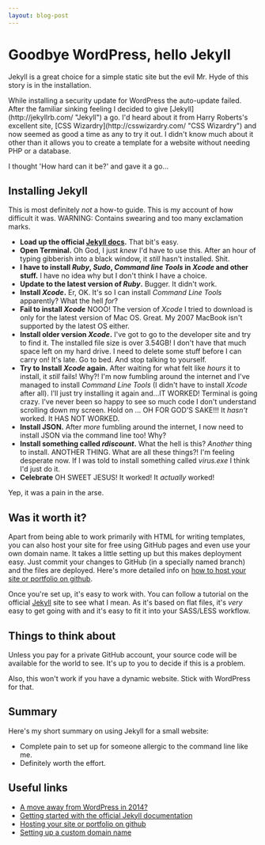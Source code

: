 ```yaml
---
layout: blog-post
---
```


# Goodbye WordPress, hello Jekyll

<p class="intro">Jekyll is a great choice for a simple static site but the evil Mr. Hyde of this story is in the installation.</p>

<p class="drop-cap">While installing a security update for WordPress the auto-update failed. After the familiar sinking feeling I decided to give [Jekyll](http://jekyllrb.com/ "Jekyll") a go. I'd heard about it from Harry Roberts's excellent site, [CSS Wizardry](http://csswizardry.com/ "CSS Wizardry") and now seemed as good a time as any to try it out. I didn't know much about it other than it allows you to create a template for a website without needing PHP or a database.

I thought 'How hard can it be?' and gave it a go...  

## Installing Jekyll

This is most definitely _not_ a how-to guide. This is my account of how difficult it was. WARNING: Contains swearing and too many exclamation marks.

- **Load up the official [Jekyll docs](http://jekyllrb.com/docs/home/).** That bit's easy.
- **Open Terminal.** Oh God, I just _knew_ I'd have to use this. After an hour of typing gibberish into a black window, it _still_ hasn't installed. Shit.
- **I have to install _Ruby_, _Sudo_, _Command line Tools_ in _Xcode_ and other stuff.** I have no idea why but I don't think I have a choice.
- **Update to the latest version of _Ruby_.** Bugger. It didn't work. 
- **Install _Xcode_.** Er, OK. It's so I can install _Command Line Tools_ apparently? What the hell _for_?
- **Fail to install _Xcode_** NOOO! The version of _Xcode_ I tried to download is only for the latest version of Mac OS. Great. My 2007 MacBook isn't supported by the latest OS either.
- **Install older version _Xcode_.** I've got to go to the developer site and try to find it. The installed file size is over 3.54GB! I don't have that much space left on my hard drive. I need to delete some stuff before I can carry on! It's late. Go to bed. And stop talking to yourself.
- **Try to Install _Xcode_ again.** After waiting for what felt like _hours_ it to install, it _still_ fails! Why?! I'm now fumbling around the internet and I've managed to install _Command Line Tools_ (I didn't have to install _Xcode_ after all). I'll just try installing it again and...IT WORKED! Terminal is going crazy. I've never been so happy to see so much code I don't understand scrolling down my screen. Hold on ... OH FOR GOD'S SAKE!!! It _hasn't_ worked. It HAS NOT WORKED.
- **Install JSON.** After _more_ fumbling around the internet, I now need to install JSON via the command line too! Why?
- **Install something called _rdiscount_.** What the hell is this? _Another_ thing to install. ANOTHER THING. What are all these things?! I'm feeling desperate now. If I was told to install something called _virus.exe_ I think I'd just do it. 
- **Celebrate** OH SWEET JESUS! It worked! It _actually_ worked!

Yep, it was a pain in the arse.


## Was it worth it?

Apart from being able to work primarily with HTML for writing templates, you can also host your site for free using GitHub pages and even use your own domain name. It takes a little setting up but this makes deployment easy. Just commit your changes to GitHub (in a specially named branch) and the files are deployed. Here's more detailed info on [how to host your site or portfolio on github](http://benhowdle.im/2013/11/21/hosting-your-site-or-portfolio-on-github/).

Once you're set up, it's easy to work with. You can follow a tutorial on the official [Jekyll](http://jekyllrb.com/docs/home/) site to see what I mean. As it's based on flat files, it's _very_ easy to get going with and it's easy to fit it into your SASS/LESS workflow.

## Things to think about 

Unless you pay for a private GitHub account, your source code will be available for the world to see. It's up to you to decide if this is a problem.

Also, this won't work if you have a dynamic website. Stick with WordPress for that.

## Summary

Here's my short summary on using Jekyll for a small website:

- Complete pain to set up for someone allergic to the command line like me.
- Definitely worth the effort.

## Useful links

- [A move away from WordPress in 2014?](http://www.typeandgrids.com/blog/goodbye-wordpress-2014-will-be-the-year-of-flat-file-cmses)
- [Getting started with the official Jekyll documentation](http://jekyllrb.com/docs/home/)
- [Hosting your site or portfolio on github](http://benhowdle.im/2013/11/21/hosting-your-site-or-portfolio-on-github/)
- [Setting up a custom domain name](https://help.github.com/articles/setting-up-a-custom-domain-with-pages)
